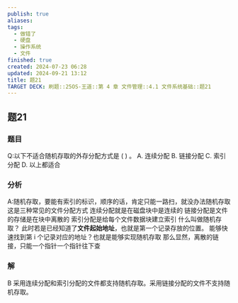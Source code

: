```yaml
---
publish: true
aliases: 
tags:
  - 做错了
  - 硬盘
  - 操作系统
  - 文件
finished: true
created: 2024-07-23 06:28
updated: 2024-09-21 13:12
title: 题21
TARGET DECK: 刷题::25OS-王道::第 4 章 文件管理::4.1 文件系统基础::题21
---
```

## 题21
### 题目
Q:以下不适合随机存取的外存分配方式是 ( ) 。
A. 连续分配 
B. 链接分配 
C. 索引分配 
D. 以上都适合
### 分析
A:随机存取，要能有索引的标识，顺序的话，肯定只能一路扫，就没办法随机存取
这是三种常见的文件分配方式
连续分配就是在磁盘块中是连续的
链接分配是文件的存储是在块中离散的
索引分配是给每个文件数据块建立索引
什么叫做随机存取？
此时若是已经知道了**文件起始地址**，也就是第一个记录存放的位置。
能够快速找到第 i 个记录对应的地址？也就是能够实现随机存取
那么显然，离散的链接，只能一个指针一个指针往下查
### 解
B
采用连续分配和索引分配的文件都支持随机存取。采用链接分配的文件不支持随机存取。
